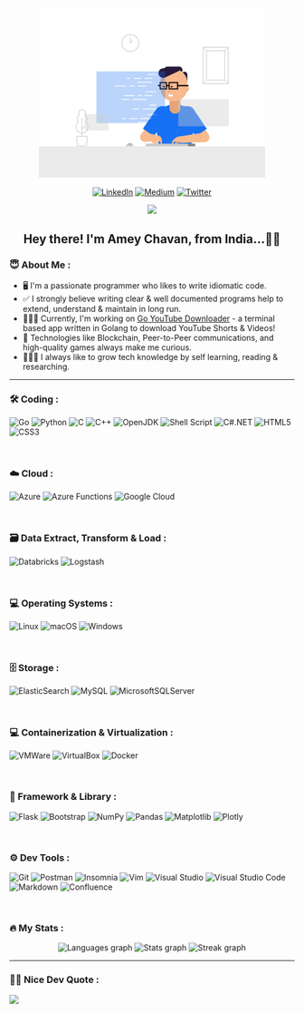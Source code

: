 
<div align="center">
  <img height="300px" src="./coding_1.gif" />
</div>

<div align="center">

  [![LinkedIn](https://img.shields.io/badge/LinkedIn-0077B5?style=for-the-badge&logo=linkedin&logoColor=white)](https://linkedin.com/in/apchavan)
  [![Medium](https://img.shields.io/badge/Medium-12100E?style=for-the-badge&logo=medium&logoColor=white)](https://apchavan.medium.com)
  [![Twitter](https://img.shields.io/badge/Twitter-1DA1F2?style=for-the-badge&logo=twitter&logoColor=white)](https://twitter.com/apchavan) 

</div>

<div align="center">
  <img src="https://visitor-badge.laobi.icu/badge?page_id=apchavan.apchavan&left_text=Profile%20Visits" />
</div>

<h2 align="center">Hey there! I'm <b>Amey Chavan</b>, from India...👋🏻</h2>

<h3 align="left">😇 About Me :</h3>

<p align="left">
  <ul>
    <li>
      🖥️ I'm a passionate programmer who likes to write idiomatic code.
    </li>
    <li>
      ✅ I strongly believe writing clear & well documented programs help to extend, understand & maintain in long run.
    </li>
    <li>
      👨🏻‍💻 Currently, I'm working on <a href="https://github.com/apchavan/go-youtube-downloader">Go YouTube Downloader</a> - a terminal based app written in Golang to download YouTube Shorts & Videos!
    </li>
    <li>
      🤔 Technologies like Blockchain, Peer-to-Peer communications, and high-quality games always make me curious.
    </li>
    <li>
      👨🏻‍🎓 I always like to grow tech knowledge by self learning, reading & researching.
    </li>
  </ul>
</p>

<hr />

<h3 align="left">🛠 Coding :</h3>

<div align="left">

  ![Go](https://img.shields.io/badge/Go-00ADD8?style=for-the-badge&logo=go&logoColor=white)
  ![Python](https://img.shields.io/badge/Python-FFD43B?style=for-the-badge&logo=python&logoColor=blue)
  ![C](https://img.shields.io/badge/C-00599C?style=for-the-badge&logo=c&logoColor=white)
  ![C++](https://img.shields.io/badge/C%2B%2B-00599C?style=for-the-badge&logo=c%2B%2B&logoColor=white)
  ![OpenJDK](https://img.shields.io/badge/OpenJDK-ED8B00?style=for-the-badge&logo=openjdk&logoColor=white)
  ![Shell Script](https://img.shields.io/badge/Shell_script-000000?style=for-the-badge&logo=gnu-bash&logoColor=white)
  ![C#.NET](https://img.shields.io/badge/c%23-%23239120?style=for-the-badge&logo=c-sharp&logoColor=white)
  ![HTML5](https://img.shields.io/badge/html5-FF8500?style=for-the-badge&logo=html5&logoColor=white)
  ![CSS3](https://img.shields.io/badge/css3-2050FF?style=for-the-badge&logo=css3&logoColor=white)

</div>

<br>

<h3 align="left">☁️ Cloud :</h3>

<div align="left">

  ![Azure](https://img.shields.io/badge/Azure-2050FF?style=for-the-badge&logo=microsoftazure&logoColor=white)
  ![Azure Functions](https://img.shields.io/badge/Azure_Functions-0062AD?style=for-the-badge&logo=azure-functions&logoColor=white)
  ![Google Cloud](https://img.shields.io/badge/Google%20Cloud-FF5500?style=for-the-badge&logo=google-cloud&logoColor=white)

</div>

<br>

<h3 align="left">🗃️ Data Extract, Transform & Load :</h3>

<div align="left">

  ![Databricks](https://img.shields.io/badge/Databricks-FF3621?style=for-the-badge&logo=Databricks&logoColor=white)
  ![Logstash](https://img.shields.io/badge/Logstash-005571?style=for-the-badge&logo=Logstash&logoColor=white)

</div>

<br>

<h3 align="left">💻 Operating Systems :</h3>

<div align="left">

  ![Linux](https://img.shields.io/badge/Linux-FCC624?style=for-the-badge&logo=linux&logoColor=black)
  ![macOS](https://img.shields.io/badge/mac%20os-000000?style=for-the-badge&logo=apple&logoColor=white)
  ![Windows](https://img.shields.io/badge/Windows-0078D6?style=for-the-badge&logo=windows&logoColor=white)

</div>

<br>

<h3 align="left">🗄️ Storage :</h3>

<div align="left">

  ![ElasticSearch](https://img.shields.io/badge/-ElasticSearch-005571?style=for-the-badge&logo=elasticsearch)
  ![MySQL](https://img.shields.io/badge/MySQL-005C84?style=for-the-badge&logo=mysql&logoColor=white)
  ![MicrosoftSQLServer](https://img.shields.io/badge/Microsoft%20SQL%20Server-CC2927?style=for-the-badge&logo=microsoft%20sql%20server&logoColor=white)

</div>

<br>

<h3 align="left">💻 Containerization & Virtualization :</h3>

<div align="left">

  ![VMWare](https://img.shields.io/badge/VMware-231f20?style=for-the-badge&logo=VMware&logoColor=white)
  ![VirtualBox](https://img.shields.io/badge/VirtualBox-21416b?style=for-the-badge&logo=VirtualBox&logoColor=white)
  ![Docker](https://img.shields.io/badge/docker-00C0FF?style=for-the-badge&logo=docker&logoColor=white)

</div>

<br>

<h3 align="left">🚀 Framework & Library :</h3>

<div align="left">

  ![Flask](https://img.shields.io/badge/Flask-000000?style=for-the-badge&logo=flask&logoColor=white)
  ![Bootstrap](https://img.shields.io/badge/Bootstrap-BF00FF?style=for-the-badge&logo=bootstrap&logoColor=white)
  ![NumPy](https://img.shields.io/badge/Numpy-777BB4?style=for-the-badge&logo=numpy&logoColor=white)
  ![Pandas](https://img.shields.io/badge/Pandas-2C2D72?style=for-the-badge&logo=pandas&logoColor=white)
  ![Matplotlib](https://img.shields.io/badge/Matplotlib-2080FF?style=for-the-badge&logo=Matplotlib&logoColor=white)
  ![Plotly](https://img.shields.io/badge/Plotly-239120?style=for-the-badge&logo=plotly&logoColor=white)

</div>

<br>

<h3 align="left">⚙️ Dev Tools :</h3>

<div align="left">

  ![Git](https://img.shields.io/badge/Git-FF5500?style=for-the-badge&logo=git&logoColor=white)
  ![Postman](https://img.shields.io/badge/Postman-FF6C37?style=for-the-badge&logo=postman&logoColor=white)
  ![Insomnia](https://img.shields.io/badge/Insomnia-black?style=for-the-badge&logo=insomnia&logoColor=5849BE)
  ![Vim](https://img.shields.io/badge/VIM-008F00?&style=for-the-badge&logo=vim&logoColor=white)
  ![Visual Studio](https://img.shields.io/badge/Visual_Studio-5C2D91?style=for-the-badge&logo=visual%20studio&logoColor=white)
  ![Visual Studio Code](https://img.shields.io/badge/Visual_Studio_Code-0078D4?style=for-the-badge&logo=visual%20studio%20code&logoColor=white)
  ![Markdown](https://img.shields.io/badge/Markdown-000000?style=for-the-badge&logo=markdown&logoColor=white)
  ![Confluence](https://img.shields.io/badge/Confluence-000FFF?style=for-the-badge&logo=confluence&logoColor=white)

</div>

<br>

<h3 align="left">🔥 My Stats :</h3>

<div align="center">

  <img src="https://github-readme-stats.vercel.app/api/top-langs?username=apchavan&locale=en&hide_title=false&layout=compact&card_width=320&langs_count=15&theme=monokai&order=2&custom_title=Programming%20Stats" height="200" alt="Languages graph" />
  <img src="https://github-readme-stats.vercel.app/api?username=apchavan&hide_title=false&hide_rank=true&show_icons=true&include_all_commits=true&count_private=true&disable_animations=false&theme=monokai&locale=en&order=1&custom_title=Amey's%20Profile%20Stats" height="200" alt="Stats graph" />
  <img src="https://streak-stats.demolab.com?user=apchavan&locale=en&mode=weekly&theme=monokai&border_radius=5&order=3" height="200" alt="Streak graph" />

</div>

<hr />

<h3 align="left">✍🏻 Nice Dev Quote :</h3>

![](https://quotes-github-readme.vercel.app/api?type=horizontal&theme=monokai)

<!--
<h3 align="left">🏆 GitHub Trophies :</h3>

![](https://github-profile-trophy.vercel.app/?username=apchavan&theme=monokai&no-frame=true&no-bg=false&margin-w=4)

<h3 align="left">🐦 Latest Tweet :</h3>

[![](https://gtce.itsvg.in/api?username=apchavan&theme=monokai)](https://github.com/VishwaGauravIn/github-twitter-card-embed)

-->
